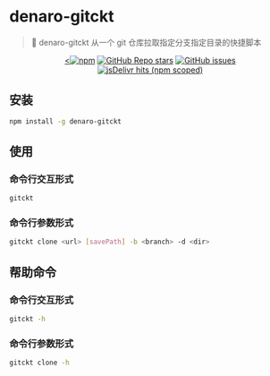 # denaro-gitckt

> :tada: denaro-gitckt 从一个 git 仓库拉取指定分支指定目录的快捷脚本

<p align="center">
  <a href="https://www.npmjs.com/package/denaro-gitckt" target="_blank"><<img alt="npm" src="https://img.shields.io/npm/v/denaro-gitckt"></a>
  <a href="https://github.com/denaro-org/denaro-gitckt/stargazers" target="_blank"><img alt="GitHub Repo stars" src="https://img.shields.io/github/stars/denaro-org/denaro-gitckt"></a>
  <a href="https://github.com/denaro-org/denaro-gitckt/issues" target="_blank"><img alt="GitHub issues" src="https://img.shields.io/github/issues/denaro-org/denaro-gitckt"></a>
  <br />  
  <a href="https://www.jsdelivr.com/package/npm/denaro-gitckt" target="_blank"><img alt="jsDelivr hits (npm scoped)" src="https://img.shields.io/jsdelivr/npm/hd/denaro-gitckt"></a>
  <a href="https://github.com/denaro-org/denaro-gitckt/blob/main/LICENSE" target="_blank><img alt="GitHub" src="https://img.shields.io/github/license/denaro-org/denaro-gitckt"></a>
</p>

## 安装

```bash
npm install -g denaro-gitckt
```

## 使用

### 命令行交互形式

```bash
gitckt
```

### 命令行参数形式

```bash
gitckt clone <url> [savePath] -b <branch> -d <dir> 
```

## 帮助命令

### 命令行交互形式

```bash
gitckt -h
```

### 命令行参数形式

```bash
gitckt clone -h
```
